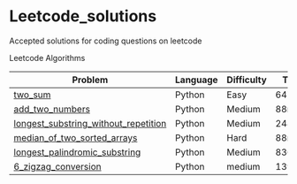 # Leetcode_solutions
Accepted solutions for coding questions on leetcode

Leetcode Algorithms

Problem| Language | Difficulty| Time| Size
-------|----------|-----------|-----|------
[two_sum](https://github.com/Marcus-Jon/Leetcode_solutions/blob/master/solutions/1_two_sum.py)|Python|Easy|6472ms|n/a
[add_two_numbers](https://github.com/Marcus-Jon/Leetcode_solutions/blob/master/solutions/2_add_two_numbers.py)|Python|Medium|88ms|11.9mb
[longest_substring_without_repetition](https://github.com/Marcus-Jon/Leetcode_solutions/blob/master/solutions/3_longest_string_without_rep.py)|Python|Medium|248ms|12.9mb
[median_of_two_sorted_arrays](https://github.com/Marcus-Jon/Leetcode_solutions/blob/master/solutions/4_median_of_two_sorted_arrays.py)|Python|Hard|88ms|11.9mb
[longest_palindromic_substring](https://github.com/Marcus-Jon/Leetcode_solutions/blob/master/solutions/5_wip.py)|Python|Medium|836ms|11.9mb
[6_zigzag_conversion]()|Python|medium|1396ms|18.5mb
